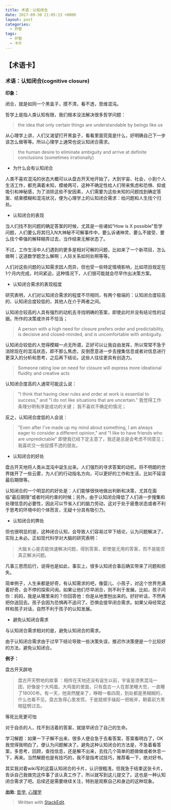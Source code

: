 ```yaml
---
title: 术语：认知闭合
date: 2017-09-30 21:05:13 +0800
layout: post
categories:
  - 开智
tags:
  - 开智
  - 卡片
---
```


## 【术语卡】

### 术语：认知闭合(cognitive closure)

**印象：**

闭合，就是如同一个黑盒子，摸不清，看不透，思维混沌。

哲学上是指人类认知有限，我们根本没法解决很多哲学问题：

> the idea that only certain things are understandable by beings like us

从心理学上讲，人们又渴望打开黑盒子，看看里面究竟是什么，好明确自己下一步该怎么做等等。所以心理学上通常也说认知闭合需求。

> the human desire to eliminate ambiguity and arrive at definite conclusions (sometimes irrationally)

- 为什么会有认知闭合

人类不喜欢混沌的状态大概可以从盘古开天地开始了。大到宇宙、社会，小到个人生活工作，都充满着未知，模棱两可，这种不确定性给人们带来焦虑和恐惧、抑或吸引和神秘感，为了消除这些不安因素，人们需要为这些未知的问题找到确定答案、结束模糊和混沌状况，便为心理学上的认知闭合需求：给问题和人生找个归处。

-  认知闭合的表现

当人们找不到问题的确定答案的时候，尤其是一些诸如“How is X possible"哲学问题，人们要么将其归入N大神秘不可解事件中，要么诉诸神灵、要么不接受、要么找个牵强的解释糊弄过去，当作结束无解状态了。

不过，工作生活中人们遇到的更多是相对可解的问题，比如来了一个新项目，怎么做啊；这道数学题怎么解啊；人际关系如何处啊等等。

人们对这些问题的认知需求因人而异，但也受一些特定情境影响，比如项目规定在1个月内完成，时间紧迫，这种情况下，人们很可能就会尽早作出决策方案。

-  认知闭合需求的表现程度

研究表明，人们对认知闭合需求的程度不尽相同，有两个极端的：认知闭合度较高的、认知闭合度较低的，其他人在介于两者之间。

认知闭合较高的人具有强烈的动机去寻找明确的答案，即使此时并没有结论性的证据。所作的决策或许并不恰当；

>  A person with a high need for closure prefers order and predictability, is decisive and closed-minded, and is uncomfortable with ambiguity.

认知闭合较低的人觉得模糊一点无所谓，正好可以让我自由发挥，所以常常不急于消除现在的混沌状态，即不那么焦虑，反倒愿意进一步去搜集信息或者对信息进行更深入的分析和思考，之后再下结论。这些人往往更具有创造力。

> Someone rating low on need for closure will express more ideational fluidity and creative acts

认知闭合度高的人通常可能这么说：

> "I think that having clear rules and order at work is essential to success," and "I do not like situations that are uncertain."
我觉得工作条理分明有序是成功的关键；
我不喜欢不确定的情况；

反之，认知闭合度低的人会说：

> "Even after I've made up my mind about something, I am always eager to consider a different opinion," and "I like to have friends who are unpredictable"
> 即使我已经下定主意了，我还是总是会考虑不同意见；
> 我喜欢交一些捉摸不透的朋友。

-  认知闭合的好处

盘古开天地将人类从混沌中诞生出来。人们强烈的寻求答案的动机，将不明朗的世界拨开了一些云雾，为人们的行动指名方向，可以更好的工作和生活，比如不延误最后期限等。

认知闭合的一个明显的的好处是：人们能够很快地做出判断和决策，尤其在面临“最后期限”或者时间约束的时候；另外，由于认知闭合降低了人们进一步搜集和处理信息的必要性，因此可以节省人们的脑力劳动，这对于处于疲惫状态或者不利于思考的环境中的个体而言，无疑十分具有吸引力。

- 认知闭合的弊处

但也很明显的是，这种闭合认知，会导致人们容易过早下结论，认为问题解决了，实际上未必。正如现代科学对大脑的研究表明：

> 大脑关心是否能快速解决问题，得到答案，即使是无用的答案，而不是能否真正解决问题。

凡事三思而后行，说得也是如此，事实上，很多认知闭合事后确实带来了问题和损失。

简单例子，人生来都是好奇，有认知需求的吧，像婴儿、小孩子，对这个世界充满着好奇，会不停的探索问询。如果让他们尽早闭合，则不利于发展。比如，孩子问你：妈妈，我是从哪里来的？你回答他：你是从地里刨出来的。好好听话，不然再把你送回去。孩子会因为恐惧再不追问了。恐惧会提早闭合需求。如果父母经常这样和孩子对话，自然不利于孩子的认知发展。

- 避免认知闭合需求

与认知闭合需求相对的是，避免认知闭合的需求。

由于认知闭合需求由于过早下结论导致一些决策失误，推迟作决策便是一个比较好的方法，避免认知闭合。

**例子：**

盘古开天辟地

>  盘古开天劈地的故事 ：相传在天地还没有诞生以前，宇宙是漆黑混沌一团，好像是个大鸡蛋。大鸡蛋的里面，只有盘古一人在那里睡大觉，一直睡了18000年。有一天，他突然醒来了，睁眼一看四周，到处都是黑糊糊的，什么也看不见，盘古急得心里发慌，于是就顺手操起一把板斧，朝着前方黑暗猛劈过去。

等死比死更可怕

对于自杀的人，找不到活着的答案，就提早闭合了自己的生命。

学习解题：如果一下子解不出来，很多人便会急于去看答案，答案看明白了，OK我觉得我明白了。便认为问题解决了。避免这种认知闭合的方法是，不急着看答案，多思考，回顾，查找信息，还是解不出来，去找几个简单的题做做或者休息一下，再来。当然解题也是有技巧的，我不是指考试技巧，推荐看一下<How to Solve It>，绝对好书。

其实我对着wiki写的这篇认知闭合的卡片，认识很粗浅，但我急于结束这张卡片，告诉自己我做完这件事了该认真工作了，所以就写到这儿提交了。这也是一种认知闭合需求了吧。后续还是需要继续关注，特别是观察自己和身边的这种现象。

**出处**: [哲学](https://en.wikipedia.org/wiki/Cognitive_closure_(philosophy)), [心理学](https://en.wikipedia.org/wiki/Closure_(psychology))

> Written with [StackEdit](https://stackedit.io/).
